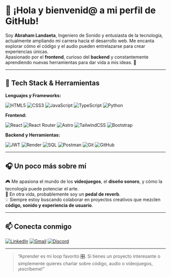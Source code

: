 # 👋 ¡Hola y bienvenid@ a mi perfil de GitHub!

Soy **Abraham Landaeta**, Ingeniero de Sonido y entusiasta de la tecnología, actualmente ampliando mi carrera hacia el desarrollo web. Me encanta explorar cómo el código y el audio pueden entrelazarse para crear experiencias únicas.  
Apasionado por el **frontend**, curioso del **backend** y constantemente aprendiendo nuevas herramientas para dar vida a mis ideas. 🚀

---

## 🔧 Tech Stack & Herramientas

**Lenguajes y Frameworks:**

![HTML5](https://img.shields.io/badge/HTML5-E34F26?style=for-the-badge&logo=html5&logoColor=white)
![CSS3](https://img.shields.io/badge/CSS3-1572B6?style=for-the-badge&logo=css3&logoColor=white)
![JavaScript](https://img.shields.io/badge/JavaScript-F7DF1E?style=for-the-badge&logo=javascript&logoColor=black)
![TypeScript](https://img.shields.io/badge/TypeScript-3178C6?style=for-the-badge&logo=typescript&logoColor=white)
![Python](https://img.shields.io/badge/Python-3776AB?style=for-the-badge&logo=python&logoColor=white)

**Frontend:**

![React](https://img.shields.io/badge/React-20232A?style=for-the-badge&logo=react&logoColor=61DAFB)
![React Router](https://img.shields.io/badge/React_Router-CA4245?style=for-the-badge&logo=react-router&logoColor=white)
![Astro](https://img.shields.io/badge/Astro-000000?style=for-the-badge&logo=astro&logoColor=white)
![TailwindCSS](https://img.shields.io/badge/TailwindCSS-38B2AC?style=for-the-badge&logo=tailwind-css&logoColor=white)
![Bootstrap](https://img.shields.io/badge/Bootstrap-7952B3?style=for-the-badge&logo=bootstrap&logoColor=white)

**Backend y Herramientas:**  

![JWT](https://img.shields.io/badge/JWT-000000?style=for-the-badge&logo=JSON%20web%20tokens&logoColor=white)
![Render](https://img.shields.io/badge/Render-46E3B7?style=for-the-badge&logo=render&logoColor=black)
![SQL](https://img.shields.io/badge/SQL-003B57?style=for-the-badge&logo=postgresql&logoColor=white)
![Postman](https://img.shields.io/badge/Postman-FF6C37?style=for-the-badge&logo=postman&logoColor=white)
![Git](https://img.shields.io/badge/Git-F05032?style=for-the-badge&logo=git&logoColor=white)
![GitHub](https://img.shields.io/badge/GitHub-181717?style=for-the-badge&logo=github&logoColor=white)

---

## 🎧 Un poco más sobre mí

🎮 Me apasiona el mundo de los **videojuegos**, el **diseño sonoro**, y cómo la tecnología puede potenciar el arte.  
🎸 En otra vida, probablemente soy un **pedal de reverb**.  
💡 Siempre estoy buscando colaborar en proyectos creativos que mezclen **código, sonido y experiencia de usuario**.

---

## 📫 Conecta conmigo

[![LinkedIn](https://img.shields.io/badge/LinkedIn-0077B5?style=for-the-badge&logo=linkedin&logoColor=white)](https://www.linkedin.com/in/abraham-landaeta/)
[![Gmail](https://img.shields.io/badge/Gmail-D14836?style=for-the-badge&logo=gmail&logoColor=white)](mailto:ablandaeta@gmail.com)
[![Discord](https://img.shields.io/badge/Discord-5865F2?style=for-the-badge&logo=discord&logoColor=white)](https://discordapp.com/users/129017227415388160)


---

> “Aprender es mi loop favorito 🎛️. Si tienes un proyecto interesante o simplemente quieres charlar sobre código, audio o videojuegos, ¡escríbeme!”



<!--
**Ablandaeta/Ablandaeta** is a ✨ _special_ ✨ repository because its `README.md` (this file) appears on your GitHub profile.

Here are some ideas to get you started:

- 🔭 I’m currently working on ...
- 🌱 I’m currently learning ...
- 👯 I’m looking to collaborate on ...
- 🤔 I’m looking for help with ...
- 💬 Ask me about ...
- 📫 How to reach me: ...
- 😄 Pronouns: ...
- ⚡ Fun fact: ...
-->
